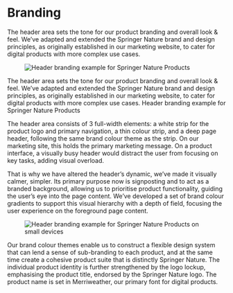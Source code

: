 # Branding

 The header area sets the tone for our product branding and overall look & feel. We’ve adapted and extended the Springer Nature brand and design principles, as originally established in our marketing website, to cater for digital products with more complex use cases. 

<figure>
<picture>
<source type="image/webp" srcset="/images/springernature/branding-1.webp">
<source type="image/png" srcset="/images/springernature/branding-1.png">
<img src="/images/springernature/branding-1.png" alt="Header branding example for Springer Nature Products"/>	
</picture>
</figure>


The header area sets the tone for our product branding and overall look & feel. We’ve adapted and extended the Springer Nature brand and design principles, as originally established in our marketing website, to cater for digital products with more complex use cases.
Header branding example for Springer Nature Products

The header area consists of 3 full-width elements: a white strip for the product logo and primary navigation, a thin colour strip, and a deep page header, following the same brand colour theme as the strip. On our marketing site, this holds the primary marketing message. On a product interface, a visually busy header would distract the user from focusing on key tasks, adding visual overload.

That is why we have altered the header’s dynamic, we’ve made it visually calmer, simpler. Its primary purpose now is signposting and to act as a branded background, allowing us to prioritise product functionality, guiding the user’s eye into the page content. We’ve developed a set of brand colour gradients to support this visual hierarchy with a depth of field, focusing the user experience on the foreground page content.

<figure>
<picture>
<source type="image/webp" srcset="/images/springernature/branding-2.webp">
<source type="image/png" srcset="/images/springernature/branding-2.png">
<img src="/images/springernature/branding-2.png" alt="Header branding example for Springer Nature Products on small devices"/>	
</picture>
</figure>

Our brand colour themes enable us to construct a flexible design system that can lend a sense of sub-branding to each product, and at the same time create a cohesive product suite that is distinctly Springer Nature. The individual product identity is further strengthened by the logo lockup, emphasising the product title, endorsed by the Springer Nature logo. The product name is set in Merriweather, our primary font for digital products.